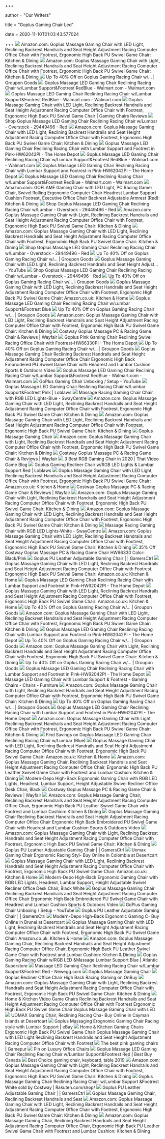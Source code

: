 +++
        
author = "Our Writers"
        
title = "Goplus Gaming Chair Led"
        
date = 2020-11-10T01:03:43.577024
        
+++
[ ![](https://images-na.ssl-images-amazon.com/images/I/61fV8e6GddL._AC_SL1200_.jpg)](https://images-na.ssl-images-amazon.com/images/I/61fV8e6GddL._AC_SL1200_.jpg) Amazon.com: Goplus Massage Gaming Chair with LED Light, Reclining Backrest  Handrails and Seat Height Adjustment Racing Computer Office Chair with  Footrest, Ergonomic High Back PU Swivel Game Chair: Kitchen & Dining
[ ![](https://images-na.ssl-images-amazon.com/images/I/61jV3-9cITL._AC_SX522_.jpg)](https://images-na.ssl-images-amazon.com/images/I/61jV3-9cITL._AC_SX522_.jpg) Amazon.com: Goplus Massage Gaming Chair with Light, Reclining Backrest  Handrails and Seat Height Adjustment Racing Computer Office Chair with  Footrest, Ergonomic High Back PU Swivel Game Chair: Kitchen & Dining
[ ![](https://img.grouponcdn.com/stores/2zYxj8j4HsCEzWQV9FiAz6V8xrq7/storespi17950979-2000x1200/v1/c700x420.jpg)](https://img.grouponcdn.com/stores/2zYxj8j4HsCEzWQV9FiAz6V8xrq7/storespi17950979-2000x1200/v1/c700x420.jpg) Up To 40% Off on Goplus Gaming Racing Chair w/... | Groupon Goods
[ ![](https://i5.walmartimages.com/asr/643fa715-811b-49db-ac0c-81e5c7c02944_1.6bb0c7896b41722cb93ae2f39975ee35.jpeg)](https://i5.walmartimages.com/asr/643fa715-811b-49db-ac0c-81e5c7c02944_1.6bb0c7896b41722cb93ae2f39975ee35.jpeg) Goplus Massage LED Gaming Chair Reclining Racing Chair w/Lumbar  Support&Footrest RedBlue - Walmart.com - Walmart.com
[ ![](https://i5.walmartimages.com/asr/97695c5e-7416-4eb3-9eae-dc700f30ab9f_1.363891efffbce9e6531b03aa100e4a9f.jpeg)](https://i5.walmartimages.com/asr/97695c5e-7416-4eb3-9eae-dc700f30ab9f_1.363891efffbce9e6531b03aa100e4a9f.jpeg) Goplus Massage LED Gaming Chair Reclining Racing Chair w/Lumbar  Support&Footrest RedBlue - Walmart.com - Walmart.com
[ ![](https://m.media-amazon.com/images/I/41xiSjUterL.jpg)](https://m.media-amazon.com/images/I/41xiSjUterL.jpg) Goplus Massage Gaming Chair with LED Light, Reclining Backrest Handrails  and Seat Height Adjustment Racing Computer Office Chair with Footrest,  Ergonomic High Back PU Swivel Game Chair | Gaming Chairs Reviews
[ ![](https://ak1.ostkcdn.com/images/products/is/images/direct/ca4d6eaf95d29f2e97733ac3ea9d34de8a9f1674/Goplus-Massage-LED-Gaming-Chair-Reclining-Racing-Chair-w-Lumbar-Support%26Footrest-RedBlue.jpg)](https://ak1.ostkcdn.com/images/products/is/images/direct/ca4d6eaf95d29f2e97733ac3ea9d34de8a9f1674/Goplus-Massage-LED-Gaming-Chair-Reclining-Racing-Chair-w-Lumbar-Support%26Footrest-RedBlue.jpg) Shop Goplus Massage LED Gaming Chair Reclining Racing Chair w/Lumbar -  Overstock - 29449496 - Red
[ ![](https://images-na.ssl-images-amazon.com/images/I/61Vhc0w2wGL._AC_SL1200_.jpg)](https://images-na.ssl-images-amazon.com/images/I/61Vhc0w2wGL._AC_SL1200_.jpg) Amazon.com: Goplus Massage Gaming Chair with LED Light, Reclining Backrest  Handrails and Seat Height Adjustment Racing Computer Office Chair with  Footrest, Ergonomic High Back PU Swivel Game Chair: Kitchen & Dining
[ ![](https://images.homedepot-static.com/productImages/503596e9-4505-495c-8cec-3e90bee49cc9/svn/pink-goplus-media-seating-hw62042pi-1f_600.jpg)](https://images.homedepot-static.com/productImages/503596e9-4505-495c-8cec-3e90bee49cc9/svn/pink-goplus-media-seating-hw62042pi-1f_600.jpg) Goplus Massage LED Gaming Chair Reclining Racing Chair with Lumbar Support  and Footrest in Pink-HW62042PI - The Home Depot
[ ![](https://i5.walmartimages.com/asr/5683152d-e92a-4dec-af84-35130f939f92.6f3f8f591fb719f5219cc0c5efa217a2.jpeg)](https://i5.walmartimages.com/asr/5683152d-e92a-4dec-af84-35130f939f92.6f3f8f591fb719f5219cc0c5efa217a2.jpeg) Goplus Massage LED Gaming Chair Reclining Racing Chair w/Lumbar  Support&Footrest RedBlue - Walmart.com - Walmart.com
[ ![](https://images.homedepot-static.com/productImages/1c6b3c80-9126-406f-9760-19902407613e/svn/pink-goplus-media-seating-hw62042pi-c3_600.jpg)](https://images.homedepot-static.com/productImages/1c6b3c80-9126-406f-9760-19902407613e/svn/pink-goplus-media-seating-hw62042pi-c3_600.jpg) Goplus Massage LED Gaming Chair Reclining Racing Chair with Lumbar Support  and Footrest in Pink-HW62042PI - The Home Depot
[ ![](https://i5.walmartimages.com/asr/98ca98e1-8edc-4972-b949-7e63e1eef9b0_1.daacde5d0f1003a98a0c17db52075063.jpeg)](https://i5.walmartimages.com/asr/98ca98e1-8edc-4972-b949-7e63e1eef9b0_1.daacde5d0f1003a98a0c17db52075063.jpeg) Goplus Massage LED Gaming Chair Reclining Racing Chair w/Lumbar  Support&Footrest RedBlue - Walmart.com - Walmart.com
[ ![](https://images-na.ssl-images-amazon.com/images/I/61EK2RCvuzL._AC_SX522_.jpg)](https://images-na.ssl-images-amazon.com/images/I/61EK2RCvuzL._AC_SX522_.jpg) Amazon.com: GOFLAME Gaming Chair with LED Light, PC Racing Gamer Chair,  Swivel Rolling Ergonomic Computer Chair Headrest Lumbar Support Cushion  Footrest, Executive Office Chair Backrest Adjustable Armrest (Red): Kitchen  & Dining
[ ![](https://ak1.ostkcdn.com/images/products/is/images/direct/9d6acd99df71f76d6e65544eb944f170cb9f54bf/Goplus-Massage-LED-Gaming-Chair-Reclining-Racing-Chair-w-Lumbar-Support%26Footrest-RedBlue.jpg?impolicy=medium)](https://ak1.ostkcdn.com/images/products/is/images/direct/9d6acd99df71f76d6e65544eb944f170cb9f54bf/Goplus-Massage-LED-Gaming-Chair-Reclining-Racing-Chair-w-Lumbar-Support%26Footrest-RedBlue.jpg?impolicy=medium) Shop Goplus Massage LED Gaming Chair Reclining Racing Chair w/Lumbar -  Overstock - 29449496 - Red
[ ![](https://images-na.ssl-images-amazon.com/images/I/71jNJ50PTuL._AC_SL1200_.jpg)](https://images-na.ssl-images-amazon.com/images/I/71jNJ50PTuL._AC_SL1200_.jpg) Amazon.com: Goplus Massage Gaming Chair with Light, Reclining Backrest  Handrails and Seat Height Adjustment Racing Computer Office Chair with  Footrest, Ergonomic High Back PU Swivel Game Chair: Kitchen & Dining
[ ![](https://images-na.ssl-images-amazon.com/images/I/61RwUhHSv4L._AC_UL160_SR160,160_.jpg)](https://images-na.ssl-images-amazon.com/images/I/61RwUhHSv4L._AC_UL160_SR160,160_.jpg) Amazon.com: Goplus Massage Gaming Chair with LED Light, Reclining Backrest  Handrails and Seat Height Adjustment Racing Computer Office Chair with  Footrest, Ergonomic High Back PU Swivel Game Chair: Kitchen & Dining
[ ![](https://ak1.ostkcdn.com/images/products/is/images/direct/2f36965dc69b204e65c3b33b5ed2ab682b6cb0be/Goplus-Massage-LED-Gaming-Chair-Reclining-Racing-Chair-w-Lumbar-Support%26Footrest-RedBlue.jpg?impolicy=medium)](https://ak1.ostkcdn.com/images/products/is/images/direct/2f36965dc69b204e65c3b33b5ed2ab682b6cb0be/Goplus-Massage-LED-Gaming-Chair-Reclining-Racing-Chair-w-Lumbar-Support%26Footrest-RedBlue.jpg?impolicy=medium) Shop Goplus Massage LED Gaming Chair Reclining Racing Chair w/Lumbar -  Overstock - 29449496 - Red
[ ![](https://img.grouponcdn.com/stores/68t5XxgYAuoZdcnXgiL62pT1xHL/storesoi42675261-2000x1200/v1/c700x420.jpg)](https://img.grouponcdn.com/stores/68t5XxgYAuoZdcnXgiL62pT1xHL/storesoi42675261-2000x1200/v1/c700x420.jpg) Up To 40% Off on Goplus Gaming Racing Chair w/... | Groupon Goods
[ ![](https://i.ytimg.com/vi/kwWdT2S8U4Y/maxresdefault.jpg)](https://i.ytimg.com/vi/kwWdT2S8U4Y/maxresdefault.jpg) Goplus Massage Gaming Chair with LED Light, Reclining Backrest Handrails  and Seat Height Adjust... - YouTube
[ ![](https://ak1.ostkcdn.com/images/products/is/images/direct/6193c616e0b868a867b20b18d5dce82055582990/Goplus-Massage-LED-Gaming-Chair-Reclining-Racing-Chair-w-Lumbar-Support%26Footrest-RedBlue.jpg?impolicy=medium)](https://ak1.ostkcdn.com/images/products/is/images/direct/6193c616e0b868a867b20b18d5dce82055582990/Goplus-Massage-LED-Gaming-Chair-Reclining-Racing-Chair-w-Lumbar-Support%26Footrest-RedBlue.jpg?impolicy=medium) Shop Goplus Massage LED Gaming Chair Reclining Racing Chair w/Lumbar -  Overstock - 29449496 - Red
[ ![](https://img.grouponcdn.com/stores/bEienNuWTWPFgJJhsEsVdRMSs2W/storesoi42675255-2000x1200/v1/sc600x600.jpg)](https://img.grouponcdn.com/stores/bEienNuWTWPFgJJhsEsVdRMSs2W/storesoi42675255-2000x1200/v1/sc600x600.jpg) Up To 40% Off on Goplus Gaming Racing Chair w/... | Groupon Goods
[ ![](https://images-na.ssl-images-amazon.com/images/I/71IudTgG-sL._AC_SL1200_.jpg)](https://images-na.ssl-images-amazon.com/images/I/71IudTgG-sL._AC_SL1200_.jpg) Goplus Massage Gaming Chair with LED Light, Reclining Backrest Handrails  and Seat Height Adjustment Racing Computer Office Chair with Footrest,  Ergonomic High Back PU Swivel Game Chair: Amazon.co.uk: Kitchen & Home
[ ![](https://c.shld.net/rpx/i/s/pi/mp/10297945/prod_18722702739?src=https%3A%2F%2Fi.ebayimg.com%2Fimages%2Fg%2FaeAAAOSwmuheqUGG%2Fs-l1600.jpg&d=888a25ba3285817269eda2e76578d44de09ee498&hei=333&wid=333&op_sharpen=1)](https://c.shld.net/rpx/i/s/pi/mp/10297945/prod_18722702739?src=https%3A%2F%2Fi.ebayimg.com%2Fimages%2Fg%2FaeAAAOSwmuheqUGG%2Fs-l1600.jpg&d=888a25ba3285817269eda2e76578d44de09ee498&hei=333&wid=333&op_sharpen=1) Goplus Massage LED Gaming Chair Reclining Racing Chair w/Lumbar  Support&Footrest Blue
[ ![](https://img.grouponcdn.com/stores/aCXXYsYcBv4y9L3QtCCVw6tYUxi/storesoi42675245-2000x1200/v1/sc600x600.jpg)](https://img.grouponcdn.com/stores/aCXXYsYcBv4y9L3QtCCVw6tYUxi/storesoi42675245-2000x1200/v1/sc600x600.jpg) Up To 40% Off on Goplus Gaming Racing Chair w/... | Groupon Goods
[ ![](https://images-na.ssl-images-amazon.com/images/I/7100yQBLnYL._AC_SX522_.jpg)](https://images-na.ssl-images-amazon.com/images/I/7100yQBLnYL._AC_SX522_.jpg) Amazon.com: Goplus Massage Gaming Chair with LED Light, Reclining Backrest  Handrails and Seat Height Adjustment Racing Computer Office Chair with  Footrest, Ergonomic High Back PU Swivel Game Chair: Kitchen & Dining
[ ![](https://secure.img1-fg.wfcdn.com/im/91138203/compr-r85/1230/123025518/goplus-massage-pc-racing-game-chair.jpg)](https://secure.img1-fg.wfcdn.com/im/91138203/compr-r85/1230/123025518/goplus-massage-pc-racing-game-chair.jpg) Costway Goplus Massage PC & Racing Game Chair & Reviews | Wayfair
[ ![](https://images.homedepot-static.com/productImages/a42c1fe5-0b55-4119-96d9-55099a9ea181/svn/pink-goplus-media-seating-hw66330pi-e1_600.jpg)](https://images.homedepot-static.com/productImages/a42c1fe5-0b55-4119-96d9-55099a9ea181/svn/pink-goplus-media-seating-hw66330pi-e1_600.jpg) Goplus Pink Gaming Chair Reclining Swivel Racing Office Chair with  Footrest-HW66330PI - The Home Depot
[ ![](https://img.grouponcdn.com/stores/3Us1nmmf2ZNU7qKxFYZoYMaHEeHS/storesoi42675297-2000x1200/v1/sc600x600.jpg)](https://img.grouponcdn.com/stores/3Us1nmmf2ZNU7qKxFYZoYMaHEeHS/storesoi42675297-2000x1200/v1/sc600x600.jpg) Up To 40% Off on Goplus Gaming Racing Chair w/... | Groupon Goods
[ ![](https://images-na.ssl-images-amazon.com/images/I/619HLvcx8XL._SL1200_.jpg)](https://images-na.ssl-images-amazon.com/images/I/619HLvcx8XL._SL1200_.jpg) Goplus Massage Gaming Chair Reclining Backrest Handrails and Seat Height  Adjustment Racing Computer Office Chair Ergonomic High Back Embroidered PU  Swivel Game Chair with Headrest and Lumbar Cushion Sports & Outdoors Video
[ ![](https://i5.walmartimages.com/asr/e8b76839-2a33-49fb-a73b-8e6149c5a0e3.d5c35c248e108842464572afb35b46ce.jpeg)](https://i5.walmartimages.com/asr/e8b76839-2a33-49fb-a73b-8e6149c5a0e3.d5c35c248e108842464572afb35b46ce.jpeg) Goplus Massage LED Gaming Chair Reclining Racing Chair w/Lumbar  Support&Footrest RedBlue - Walmart.com - Walmart.com
[ ![](https://i.ytimg.com/vi/eWMJj0cm1bM/maxresdefault.jpg)](https://i.ytimg.com/vi/eWMJj0cm1bM/maxresdefault.jpg) GoPlus Gaming Chair Unboxing / Setup - YouTube
[ ![](https://assets.sellers.loblaw.ca/products/all/1012/63009_2.jpg?size=274)](https://assets.sellers.loblaw.ca/products/all/1012/63009_2.jpg?size=274) Goplus Massage LED Gaming Chair Reclining Racing Chair w/Lumbar  Support&Footrest Pink | Loblaws
[ ![](https://cdn.shopify.com/s/files/1/0414/0793/8728/products/safe_image_0385959a-0371-4d73-88e2-532699bb3111_1200x.jpg?v=1596907171)](https://cdn.shopify.com/s/files/1/0414/0793/8728/products/safe_image_0385959a-0371-4d73-88e2-532699bb3111_1200x.jpg?v=1596907171) Massage Racing Gaming Chair Chair with RGB LED Lights-Blue - SwayCentre
[ ![](https://m.media-amazon.com/images/I/71g5vIXsi5L._AC_UL400_.jpg)](https://m.media-amazon.com/images/I/71g5vIXsi5L._AC_UL400_.jpg) Amazon.com: Goplus Massage Gaming Chair with LED Light, Reclining Backrest  Handrails and Seat Height Adjustment Racing Computer Office Chair with  Footrest, Ergonomic High Back PU Swivel Game Chair: Kitchen & Dining
[ ![](https://m.media-amazon.com/images/I/71O+X3OVmYL._AC_SS350_.jpg)](https://m.media-amazon.com/images/I/71O+X3OVmYL._AC_SS350_.jpg) Amazon.com: Goplus Massage Gaming Chair with LED Light, Reclining Backrest  Handrails and Seat Height Adjustment Racing Computer Office Chair with  Footrest, Ergonomic High Back PU Swivel Game Chair: Kitchen & Dining
[ ![](https://cdn.shopify.com/s/files/1/0356/8346/7396/products/51Oq1ofD4mL_800x.jpg?v=1585795296)](https://cdn.shopify.com/s/files/1/0356/8346/7396/products/51Oq1ofD4mL_800x.jpg?v=1585795296) Goplus Massage Gaming Chair
[ ![](https://images-na.ssl-images-amazon.com/images/I/510nTywfXKL._AC_.jpg)](https://images-na.ssl-images-amazon.com/images/I/510nTywfXKL._AC_.jpg) Amazon.com: Goplus Massage Gaming Chair with Light, Reclining Backrest  Handrails and Seat Height Adjustment Racing Computer Office Chair with  Footrest, Ergonomic High Back PU Swivel Game Chair: Kitchen & Dining
[ ![](https://secure.img1-fg.wfcdn.com/im/98557229/resize-h800-w800%5Ecompr-r85/1230/123025412/Goplus+Massage+PC+%2526+Racing+Game+Chair.jpg)](https://secure.img1-fg.wfcdn.com/im/98557229/resize-h800-w800%5Ecompr-r85/1230/123025412/Goplus+Massage+PC+%2526+Racing+Game+Chair.jpg) Costway Goplus Massage PC & Racing Game Chair & Reviews | Wayfair
[ ![](https://www.thatvideogameblog.com/wp-content/uploads/2020/08/TVGB-RGB-gaming-chair.jpg)](https://www.thatvideogameblog.com/wp-content/uploads/2020/08/TVGB-RGB-gaming-chair.jpg) 3 Best RGB Gaming Chair in 2020 | That Video Game Blog
[ ![](https://assets.sellers.loblaw.ca/products/all/1012/63023_3.jpg?size=274)](https://assets.sellers.loblaw.ca/products/all/1012/63023_3.jpg?size=274) Goplus Gaming Recliner Chair w/RGB LED Lights & Lumbar Support Red | Loblaws
[ ![](https://images-na.ssl-images-amazon.com/images/I/71bERafg9iL._AC_SL1200_.jpg)](https://images-na.ssl-images-amazon.com/images/I/71bERafg9iL._AC_SL1200_.jpg) Goplus Massage Gaming Chair with LED Light, Reclining Backrest Handrails  and Seat Height Adjustment Racing Computer Office Chair with Footrest,  Ergonomic High Back PU Swivel Game Chair: Amazon.co.uk: Kitchen & Home
[ ![](https://secure.img1-fg.wfcdn.com/im/81227338/compr-r85/1230/123027393/goplus-massage-pc-racing-game-chair.jpg)](https://secure.img1-fg.wfcdn.com/im/81227338/compr-r85/1230/123027393/goplus-massage-pc-racing-game-chair.jpg) Costway Goplus Massage PC & Racing Game Chair & Reviews | Wayfair
[ ![](https://images-na.ssl-images-amazon.com/images/I/71QTusce0PL._AC_SL1200_.jpg)](https://images-na.ssl-images-amazon.com/images/I/71QTusce0PL._AC_SL1200_.jpg) Amazon.com: Goplus Massage Gaming Chair with Light, Reclining Backrest  Handrails and Seat Height Adjustment Racing Computer Office Chair with  Footrest, Ergonomic High Back PU Swivel Game Chair: Kitchen & Dining
[ ![](https://m.media-amazon.com/images/I/41W5Ph-oFFL._AC_UL400_.jpg)](https://m.media-amazon.com/images/I/41W5Ph-oFFL._AC_UL400_.jpg) Amazon.com: Goplus Massage Gaming Chair with LED Light, Reclining Backrest  Handrails and Seat Height Adjustment Racing Computer Office Chair with  Footrest, Ergonomic High Back PU Swivel Game Chair: Kitchen & Dining
[ ![](https://cdn.shopify.com/s/files/1/0414/0793/8728/products/safe_image_03a5503c-2305-444a-a85a-350290fa8f8a_1200x.jpg?v=1596907220)](https://cdn.shopify.com/s/files/1/0414/0793/8728/products/safe_image_03a5503c-2305-444a-a85a-350290fa8f8a_1200x.jpg?v=1596907220) Massage Racing Gaming Chair with RGB LED Lights-White - SwayCentre
[ ![](https://m.media-amazon.com/images/I/81sUWTuA2cL._AC_UL400_.jpg)](https://m.media-amazon.com/images/I/81sUWTuA2cL._AC_UL400_.jpg) Amazon.com: Goplus Massage Gaming Chair with LED Light, Reclining Backrest  Handrails and Seat Height Adjustment Racing Computer Office Chair with  Footrest, Ergonomic High Back PU Swivel Game Chair: Kitchen & Dining
[ ![](https://images.prod.meredith.com/product/4c246baf5498013ffcc19440960bf436/1596795766307/l/costway-goplus-massage-pc-and-racing-game-chair-hw66330-color-black-pink)](https://images.prod.meredith.com/product/4c246baf5498013ffcc19440960bf436/1596795766307/l/costway-goplus-massage-pc-and-racing-game-chair-hw66330-color-black-pink) 35% Off Costway Goplus Massage PC & Racing Game Chair HW66330 Color:  Black/Pink
[ ![](https://s3.amazonaws.com/gamersctrl/2018/10/30034022/194945330-1.jpg)](https://s3.amazonaws.com/gamersctrl/2018/10/30034022/194945330-1.jpg) Goplus PU Leather Adjustable Gaming Chair | | GamersCtrl
[ ![](https://m.media-amazon.com/images/I/61wZPvNgw2L._AC_SS350_.jpg)](https://m.media-amazon.com/images/I/61wZPvNgw2L._AC_SS350_.jpg) Goplus Massage Gaming Chair with LED Light, Reclining Backrest Handrails  and Seat Height Adjustment Racing Computer Office Chair with Footrest,  Ergonomic High Back PU Swivel Game Chair: Amazon.co.uk: Kitchen & Home
[ ![](https://images.homedepot-static.com/productImages/cf99c14f-0cda-41c4-986c-6d6d508aca36/svn/blue-gaming-chairs-rsp-400-blu-64_145.jpg)](https://images.homedepot-static.com/productImages/cf99c14f-0cda-41c4-986c-6d6d508aca36/svn/blue-gaming-chairs-rsp-400-blu-64_145.jpg) Goplus Massage LED Gaming Chair Reclining Racing Chair with Lumbar Support  and Footrest in Pink-HW62042PI - The Home Depot
[ ![](https://images-na.ssl-images-amazon.com/images/I/71Vi3zl5WrL._AC_SL1200_.jpg)](https://images-na.ssl-images-amazon.com/images/I/71Vi3zl5WrL._AC_SL1200_.jpg) Goplus Massage Gaming Chair with LED Light, Reclining Backrest Handrails  and Seat Height Adjustment Racing Computer Office Chair with Footrest,  Ergonomic High Back PU Swivel Game Chair: Amazon.co.uk: Kitchen & Home
[ ![](https://img.grouponcdn.com/stores/24BcidATHWadQ3BE1436ZFYbD3eY/storesoi42675269-2000x1200/v1/sc600x600.jpg)](https://img.grouponcdn.com/stores/24BcidATHWadQ3BE1436ZFYbD3eY/storesoi42675269-2000x1200/v1/sc600x600.jpg) Up To 40% Off on Goplus Gaming Racing Chair w/... | Groupon Goods
[ ![](https://images-na.ssl-images-amazon.com/images/I/71QwT%2BHiEZL._AC_SL1200_.jpg)](https://images-na.ssl-images-amazon.com/images/I/71QwT%2BHiEZL._AC_SL1200_.jpg) Amazon.com: Goplus Massage Gaming Chair with LED Light, Reclining Backrest  Handrails and Seat Height Adjustment Racing Computer Office Chair with  Footrest, Ergonomic High Back PU Swivel Game Chair: Kitchen & Dining
[ ![](https://images.homedepot-static.com/productImages/56e43f06-b20b-438d-a339-10dc3d169286/svn/black-homeroots-media-seating-355715-64_600.jpg)](https://images.homedepot-static.com/productImages/56e43f06-b20b-438d-a339-10dc3d169286/svn/black-homeroots-media-seating-355715-64_600.jpg) Goplus Massage LED Gaming Chair Reclining Racing Chair with Lumbar Support  and Footrest in Pink-HW62042PI - The Home Depot
[ ![](https://img.grouponcdn.com/stores/aCXXYsYcBv4y9L3QtCCVw6tYUxi/storesoi42675245-2000x1200/v1/c700x420.jpg)](https://img.grouponcdn.com/stores/aCXXYsYcBv4y9L3QtCCVw6tYUxi/storesoi42675245-2000x1200/v1/c700x420.jpg) Up To 40% Off on Goplus Gaming Racing Chair w/... | Groupon Goods
[ ![](https://images-na.ssl-images-amazon.com/images/I/71KocKxXd0L._AC_UL320_SR212,320_.jpg)](https://images-na.ssl-images-amazon.com/images/I/71KocKxXd0L._AC_UL320_SR212,320_.jpg) Amazon.com: Goplus Massage Gaming Chair with Light, Reclining Backrest  Handrails and Seat Height Adjustment Racing Computer Office Chair with  Footrest, Ergonomic High Back PU Swivel Game Chair: Kitchen & Dining
[ ![](https://img.grouponcdn.com/stores/4TaMRqygSVRCq8Bcr9xMAmobndSg/storesoi42675265-2000x1200/v1/sc600x600.jpg)](https://img.grouponcdn.com/stores/4TaMRqygSVRCq8Bcr9xMAmobndSg/storesoi42675265-2000x1200/v1/sc600x600.jpg) Up To 40% Off on Goplus Gaming Racing Chair w/... | Groupon Goods
[ ![](https://images.homedepot-static.com/productImages/175e59d5-ab3a-4d7c-b523-4d625a10c9f9/svn/black-homeroots-media-seating-355716-64_600.jpg)](https://images.homedepot-static.com/productImages/175e59d5-ab3a-4d7c-b523-4d625a10c9f9/svn/black-homeroots-media-seating-355716-64_600.jpg) Goplus Massage LED Gaming Chair Reclining Racing Chair with Lumbar Support  and Footrest in Pink-HW62042PI - The Home Depot
[ ![](https://assets.costway.com/media/catalog/product/cache/1/small_image/360x/9df78eab33525d08d6e5fb8d27136e95/3/_/3_347_7.jpg)](https://assets.costway.com/media/catalog/product/cache/1/small_image/360x/9df78eab33525d08d6e5fb8d27136e95/3/_/3_347_7.jpg) Massage LED Gaming Chair with Lumbar Support & Footrest - Gaming Chairs -  Chairs - Furniture
[ ![](https://images-na.ssl-images-amazon.com/images/I/81f9NMoe3cL._AC_UL320_SR188,320_.jpg)](https://images-na.ssl-images-amazon.com/images/I/81f9NMoe3cL._AC_UL320_SR188,320_.jpg) Amazon.com: Goplus Massage Gaming Chair with Light, Reclining Backrest  Handrails and Seat Height Adjustment Racing Computer Office Chair with  Footrest, Ergonomic High Back PU Swivel Game Chair: Kitchen & Dining
[ ![](https://img.grouponcdn.com/stores/22S81zTbE677g4fs2GQqjcFqZVt5/storesoi42675253-2000x1200/v1/sc600x600.jpg)](https://img.grouponcdn.com/stores/22S81zTbE677g4fs2GQqjcFqZVt5/storesoi42675253-2000x1200/v1/sc600x600.jpg) Up To 40% Off on Goplus Gaming Racing Chair w/... | Groupon Goods
[ ![](https://images.homedepot-static.com/productImages/ddd29715-e09e-4f13-9505-f647758d7b1b/svn/black-ntense-media-seating-2368096com-64_600.jpg)](https://images.homedepot-static.com/productImages/ddd29715-e09e-4f13-9505-f647758d7b1b/svn/black-ntense-media-seating-2368096com-64_600.jpg) Goplus Massage LED Gaming Chair Reclining Racing Chair with Lumbar Support  and Footrest in Pink-HW62042PI - The Home Depot
[ ![](https://images-na.ssl-images-amazon.com/images/I/71BenWlNKnL._AC_SX679_.jpg)](https://images-na.ssl-images-amazon.com/images/I/71BenWlNKnL._AC_SX679_.jpg) Amazon.com: Goplus Massage Gaming Chair with Light, Reclining Backrest  Handrails and Seat Height Adjustment Racing Computer Office Chair with  Footrest, Ergonomic High Back PU Swivel Game Chair: Kitchen & Dining
[ ![](https://images.prod.meredith.com/product/916f74595a9e3f6b930e29a07351b272/1595326026617/m/goplus-massage-gaming-chair-reclining-swivel-racing-office-chair-with-see-details-white-black)](https://images.prod.meredith.com/product/916f74595a9e3f6b930e29a07351b272/1595326026617/m/goplus-massage-gaming-chair-reclining-swivel-racing-office-chair-with-see-details-white-black) Find Savings on Goplus Massage LED Gaming Chair Reclining Racing Chair  w/Lumbar (Blue)
[ ![](https://m.media-amazon.com/images/I/61B4k04Y0zL._AC_SS350_.jpg)](https://m.media-amazon.com/images/I/61B4k04Y0zL._AC_SS350_.jpg) Goplus Massage Gaming Chair with LED Light, Reclining Backrest Handrails  and Seat Height Adjustment Racing Computer Office Chair with Footrest,  Ergonomic High Back PU Swivel Game Chair: Amazon.co.uk: Kitchen & Home
[ ![](https://m.media-amazon.com/images/S/aplus-media/sc/ef193c8f-34d5-4811-a0b5-84d2ad5ab392.__CR0,0,970,600_PT0_SX970_V1___.jpg)](https://m.media-amazon.com/images/S/aplus-media/sc/ef193c8f-34d5-4811-a0b5-84d2ad5ab392.__CR0,0,970,600_PT0_SX970_V1___.jpg) Amazon.com: Goplus Massage Gaming Chair, Reclining Backrest Handrails and  Seat Height Adjustment Racing Computer Office Chair, Ergonomic High Back PU  Leather Swivel Game Chair with Footrest and Lumbar Cushion: Kitchen & Dining
[ ![](https://img-s.yoybuy.com/images/I/61Gwe2MHb1L.jpg)](https://img-s.yoybuy.com/images/I/61Gwe2MHb1L.jpg) Modern-Depo High-Back Ergonomic Gaming Chair with RGB LED Lights, Headrest,  Lumbar Support, Height Adjustable Swivel Recliner Office Desk Chair, Black
[ ![](https://secure.img1-fg.wfcdn.com/im/16758001/resize-h800-w800%5Ecompr-r85/1230/123027427/Goplus+Massage+PC+%2526+Racing+Game+Chair.jpg)](https://secure.img1-fg.wfcdn.com/im/16758001/resize-h800-w800%5Ecompr-r85/1230/123027427/Goplus+Massage+PC+%2526+Racing+Game+Chair.jpg) Costway Goplus Massage PC & Racing Game Chair & Reviews | Wayfair
[ ![](https://m.media-amazon.com/images/I/61zw+YyehnL._AC_SS350_.jpg)](https://m.media-amazon.com/images/I/61zw+YyehnL._AC_SS350_.jpg) Amazon.com: Goplus Massage Gaming Chair, Reclining Backrest Handrails and  Seat Height Adjustment Racing Computer Office Chair, Ergonomic High Back PU  Leather Swivel Game Chair with Footrest and Lumbar Cushion: Kitchen & Dining
[ ![](https://images-na.ssl-images-amazon.com/images/I/713dptOCzAL._SL1200_.jpg)](https://images-na.ssl-images-amazon.com/images/I/713dptOCzAL._SL1200_.jpg) Goplus Massage Gaming Chair Reclining Backrest Handrails and Seat Height  Adjustment Racing Computer Office Chair Ergonomic High Back Embroidered PU  Swivel Game Chair with Headrest and Lumbar Cushion Sports & Outdoors Video
[ ![](https://images-na.ssl-images-amazon.com/images/I/61D%2B47RJbYL._AC_UL160_SR160,160_.jpg)](https://images-na.ssl-images-amazon.com/images/I/61D%2B47RJbYL._AC_UL160_SR160,160_.jpg) Amazon.com: Goplus Massage Gaming Chair with Light, Reclining Backrest  Handrails and Seat Height Adjustment Racing Computer Office Chair with  Footrest, Ergonomic High Back PU Swivel Game Chair: Kitchen & Dining
[ ![](https://s3.amazonaws.com/gamersctrl/2018/10/30034017/1679867433-1.jpg)](https://s3.amazonaws.com/gamersctrl/2018/10/30034017/1679867433-1.jpg) Goplus PU Leather Adjustable Gaming Chair | | GamersCtrl
[ ![](https://images-na.ssl-images-amazon.com/images/I/41fkqlhzd8L._AC_.SS50.jpg)](https://images-na.ssl-images-amazon.com/images/I/41fkqlhzd8L._AC_.SS50.jpg) Uomax Gaming Chair Ergonomic Racing Styl- Buy Online in Colombia at  Desertcart
[ ![](https://images-eu.ssl-images-amazon.com/images/I/61d6tf6VS5L._AC_UL160_SR160,160_.jpg)](https://images-eu.ssl-images-amazon.com/images/I/61d6tf6VS5L._AC_UL160_SR160,160_.jpg) Goplus Massage Gaming Chair with LED Light, Reclining Backrest Handrails  and Seat Height Adjustment Racing Computer Office Chair with Footrest,  Ergonomic High Back PU Swivel Game Chair: Amazon.co.uk: Kitchen & Home
[ ![](https://img-s.yoybuy.com/images/I/71V1mNlUBAL.jpg)](https://img-s.yoybuy.com/images/I/71V1mNlUBAL.jpg) Modern-Depo High-Back Ergonomic Gaming Chair with RGB LED Lights, Headrest,  Lumbar Support, Height Adjustable Swivel Recliner Office Desk Chair, Black  White
[ ![](https://images-na.ssl-images-amazon.com/images/I/71f81LMoHZL._SL1200_.jpg)](https://images-na.ssl-images-amazon.com/images/I/71f81LMoHZL._SL1200_.jpg) Goplus Massage Gaming Chair Reclining Backrest Handrails and Seat Height  Adjustment Racing Computer Office Chair Ergonomic High Back Embroidered PU  Swivel Game Chair with Headrest and Lumbar Cushion Sports & Outdoors Video
[ ![](https://i.ytimg.com/vi/eWMJj0cm1bM/hqdefault.jpg)](https://i.ytimg.com/vi/eWMJj0cm1bM/hqdefault.jpg) GoPlus Gaming Chair Unboxing / Setup - YouTube
[ ![](https://s3.amazonaws.com/gamersctrl/2018/10/30033927/56902354-1.jpg)](https://s3.amazonaws.com/gamersctrl/2018/10/30033927/56902354-1.jpg) Goplus PU Leather Adjustable Gaming Chair | | GamersCtrl
[ ![](https://m.media-amazon.com/images/I/419Q5413kSL.jpg)](https://m.media-amazon.com/images/I/419Q5413kSL.jpg) Modern-Depo High-Back Ergonomic Gaming C- Buy Online in Brunei at Desertcart
[ ![](https://images-eu.ssl-images-amazon.com/images/I/81OCJmPDhrL._AC_UL160_SR160,160_.jpg)](https://images-eu.ssl-images-amazon.com/images/I/81OCJmPDhrL._AC_UL160_SR160,160_.jpg) Goplus Massage Gaming Chair with LED Light, Reclining Backrest Handrails  and Seat Height Adjustment Racing Computer Office Chair with Footrest,  Ergonomic High Back PU Swivel Game Chair: Amazon.co.uk: Kitchen & Home
[ ![](https://m.media-amazon.com/images/S/aplus-media/sc/4ebe1e37-8987-42f3-949c-9caee1bfd927.__CR0,0,970,600_PT0_SX970_V1___.jpg)](https://m.media-amazon.com/images/S/aplus-media/sc/4ebe1e37-8987-42f3-949c-9caee1bfd927.__CR0,0,970,600_PT0_SX970_V1___.jpg) Amazon.com: Goplus Massage Gaming Chair, Reclining Backrest Handrails and  Seat Height Adjustment Racing Computer Office Chair, Ergonomic High Back PU  Leather Swivel Game Chair with Footrest and Lumbar Cushion: Kitchen & Dining
[ ![](https://assets.sellers.loblaw.ca/products/all/1012/63022_4.jpg?size=274)](https://assets.sellers.loblaw.ca/products/all/1012/63022_4.jpg?size=274) Goplus Gaming Racing Chair w/RGB LED &Massage Lumbar Support Blue |  Atlantic Superstore
[ ![](https://c1.neweggimages.com/ProductImageCompressAll1280/AAH7_132136992749050354mcBD7WbBYp.jpg)](https://c1.neweggimages.com/ProductImageCompressAll1280/AAH7_132136992749050354mcBD7WbBYp.jpg) Massage LED Gaming Chair Reclining Racing Chair w/Lumbar Support&Footrest  Red - Newegg.com
[ ![](https://cdn.shopify.com/s/files/1/0356/8346/7396/products/51hbk403-sL_800x.jpg?v=1585795296)](https://cdn.shopify.com/s/files/1/0356/8346/7396/products/51hbk403-sL_800x.jpg?v=1585795296) Goplus Massage Gaming Chair
[ ![](https://assets.onbuy.com/i5/product/c761911483154cea8152a71fc51a863e-l12628595/goplus-recliner-office-chair-high-back-racing-gaming.jpg)](https://assets.onbuy.com/i5/product/c761911483154cea8152a71fc51a863e-l12628595/goplus-recliner-office-chair-high-back-racing-gaming.jpg) Goplus Recliner Office Chair High Back Racing Gaming on OnBuy
[ ![](https://images-na.ssl-images-amazon.com/images/I/618xjZNk-RL._AC_UL160_SR160,160_.jpg)](https://images-na.ssl-images-amazon.com/images/I/618xjZNk-RL._AC_UL160_SR160,160_.jpg) Amazon.com: Goplus Massage Gaming Chair with Light, Reclining Backrest  Handrails and Seat Height Adjustment Racing Computer Office Chair with  Footrest, Ergonomic High Back PU Swivel Game Chair: Kitchen & Dining
[ ![](https://images-na.ssl-images-amazon.com/images/I/71mchOYczfL._AC_SL1200_.jpg)](https://images-na.ssl-images-amazon.com/images/I/71mchOYczfL._AC_SL1200_.jpg) Home & Kitchen Video Game Chairs Reclining Backrest Handrails and Seat  Height Adjustment Racing Computer Office Chair with Footrest Ergonomic High  Back PU Swivel Game Chair Goplus Massage Gaming Chair with LED
[ ![](https://m.media-amazon.com/images/I/41ATtNnUMlL.jpg)](https://m.media-amazon.com/images/I/41ATtNnUMlL.jpg) UOMAX Gaming Chair, Reclining Racing Cha- Buy Online in Cayman Islands at  Desertcart
[ ![](https://i.ebayimg.com/images/g/JlkAAOSwrnNfeT4j/s-l300.jpg)](https://i.ebayimg.com/images/g/JlkAAOSwrnNfeT4j/s-l300.jpg) Goplus Massaging Erognomic Gaming Chair Racing style with Lumbar Support |  eBay
[ ![](https://images-na.ssl-images-amazon.com/images/I/61E%2BXsLhzWL._AC_SX522_.jpg)](https://images-na.ssl-images-amazon.com/images/I/61E%2BXsLhzWL._AC_SX522_.jpg) Home & Kitchen Gaming Chairs Ergonomic High Back PU Swivel Game Chair Goplus  Massage Gaming Chair with LED Light Reclining Backrest Handrails and Seat  Height Adjustment Racing Computer Office Chair with Footrest
[ ![](https://lh5.googleusercontent.com/1cW0j7J6Um5FmEw02jHWJrfl1UU45u7iY1xu2EWhMKqwuuGTX03Q0VRmZmjUDKY04Kvj9Qv8H9xPson06JYDf7aWI2N1QcYojd7Y5jpqVqJWE6QJhq5ek5rfXTtznziGh1DfsL28)](https://lh5.googleusercontent.com/1cW0j7J6Um5FmEw02jHWJrfl1UU45u7iY1xu2EWhMKqwuuGTX03Q0VRmZmjUDKY04Kvj9Qv8H9xPson06JYDf7aWI2N1QcYojd7Y5jpqVqJWE6QJhq5ek5rfXTtznziGh1DfsL28) The best pink gaming chairs | Gamepur
[ ![](https://i.pinimg.com/736x/77/fa/27/77fa27eae86fd265961782c239b987ce.jpg)](https://i.pinimg.com/736x/77/fa/27/77fa27eae86fd265961782c239b987ce.jpg) Pin on Luxury Office Chairs
[ ![](https://multimedia.bbycastatic.ca/multimedia/products/1500x1500/150/15002/15002799_3.jpg)](https://multimedia.bbycastatic.ca/multimedia/products/1500x1500/150/15002/15002799_3.jpg) Goplus Massage LED Gaming Chair Reclining Racing Chair w/Lumbar  Support&Footrest Red | Best Buy Canada
[ ![](https://lh3.googleusercontent.com/proxy/1j9cuwv05Fa4kkgcHHLh9dNU7DIn2XoZP77_TkoY4NUn7Osr67X06zVQo-wx8CaMPJwIv4nZFVVBoNNZgFjpZJonKMqwRIB85dQyQeI-dLm4bCkKAbRAXtogOXVGnVm60gxQ97TjUuqWnBItccTWIBXCxqGDa2byS9c6sYoffsbqDhMFUaHbdsq3nklIYI0OR0X6C-wTzuKHLoSlyTkX4f0cMAaKKGa-qmDDN2ZOJdTnGUdZQpKiNRfjQBQFzPwyp5_1)](https://lh3.googleusercontent.com/proxy/1j9cuwv05Fa4kkgcHHLh9dNU7DIn2XoZP77_TkoY4NUn7Osr67X06zVQo-wx8CaMPJwIv4nZFVVBoNNZgFjpZJonKMqwRIB85dQyQeI-dLm4bCkKAbRAXtogOXVGnVm60gxQ97TjUuqWnBItccTWIBXCxqGDa2byS9c6sYoffsbqDhMFUaHbdsq3nklIYI0OR0X6C-wTzuKHLoSlyTkX4f0cMAaKKGa-qmDDN2ZOJdTnGUdZQpKiNRfjQBQFzPwyp5_1) Best Choice gaming chair, keyboard, table 2019
[ ![](https://images-na.ssl-images-amazon.com/images/I/61JYCiP5B-L._AC_UL160_SR160,160_.jpg)](https://images-na.ssl-images-amazon.com/images/I/61JYCiP5B-L._AC_UL160_SR160,160_.jpg) Amazon.com: Goplus Massage Gaming Chair with Light, Reclining Backrest  Handrails and Seat Height Adjustment Racing Computer Office Chair with  Footrest, Ergonomic High Back PU Swivel Game Chair: Kitchen & Dining
[ ![](https://tshop.r10s.com/661/b2e/9164/5977/60af/f431/e580/11c2ea852c0242ac110003.jpg?_ex=600x600)](https://tshop.r10s.com/661/b2e/9164/5977/60af/f431/e580/11c2ea852c0242ac110003.jpg?_ex=600x600) Goplus Massage Gaming Chair Reclining Racing Chair w/Lumbar Support  &Footrest White sold by Costway | Rakuten.com/shop/
[ ![](https://s3.amazonaws.com/gamersctrl/2020/03/19014300/1889436501-1-300x300.jpg)](https://s3.amazonaws.com/gamersctrl/2020/03/19014300/1889436501-1-300x300.jpg) Goplus PU Leather Adjustable Gaming Chair | | GamersCtrl
[ ![](https://cdn.shopify.com/s/files/1/0356/8346/7396/products/41WgGjc7XLL_800x.jpg?v=1586308006)](https://cdn.shopify.com/s/files/1/0356/8346/7396/products/41WgGjc7XLL_800x.jpg?v=1586308006) Goplus Massage Gaming Chair, Reclining Backrest Handrails and Seat
[ ![](https://images-na.ssl-images-amazon.com/images/I/71wNUCN%2BgsL._AC_UL160_SR160,160_.jpg)](https://images-na.ssl-images-amazon.com/images/I/71wNUCN%2BgsL._AC_UL160_SR160,160_.jpg) Amazon.com: Goplus Massage Gaming Chair with LED Light, Reclining Backrest  Handrails and Seat Height Adjustment Racing Computer Office Chair with  Footrest, Ergonomic High Back PU Swivel Game Chair: Kitchen & Dining
[ ![](https://m.media-amazon.com/images/S/aplus-media/sc/5d376d70-af90-43b2-a8e0-80db2d37a9d6.__CR0,0,300,300_PT0_SX300_V1___.jpg)](https://m.media-amazon.com/images/S/aplus-media/sc/5d376d70-af90-43b2-a8e0-80db2d37a9d6.__CR0,0,300,300_PT0_SX300_V1___.jpg) Amazon.com: Goplus Massage Gaming Chair, Reclining Backrest Handrails and  Seat Height Adjustment Racing Computer Office Chair, Ergonomic High Back PU  Leather Swivel Game Chair with Footrest and Lumbar Cushion: Kitchen & Dining
